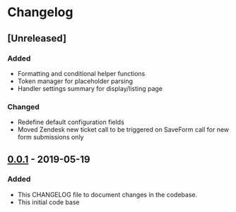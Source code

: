 # Changelog

## [Unreleased]
### Added
- Formatting and conditional helper functions
- Token manager for placeholder parsing
- Handler settings summary for display/listing page

### Changed
- Redefine default configuration fields
- Moved Zendesk new ticket call to be triggered on SaveForm call for new form submissions only

## [0.0.1] - 2019-05-19
### Added
- This CHANGELOG file to document changes in the codebase.
- This initial code base

[0.0.1]: https://github.com/strakers/zendesk-drupal-webform/releases/tag/v0.0.1
